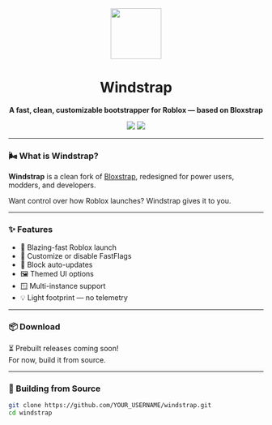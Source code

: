 <div align="center">
  <img src="https://i.imgur.com/s1o6JXX.png" width="100" />
  <h1>Windstrap</h1>
  <p><strong>A fast, clean, customizable bootstrapper for Roblox — based on Bloxstrap</strong></p>
  <p>
    <img src="https://img.shields.io/github/stars/w1nd1nho/windstrap?style=social" />
    <img src="https://img.shields.io/github/forks/w1nd1nho/windstrap?style=social" />
  </p>
</div>

---

### 🌬️ What is Windstrap?

**Windstrap** is a clean fork of [Bloxstrap](https://github.com/pizzaboxer/bloxstrap), redesigned for power users, modders, and developers.

Want control over how Roblox launches? Windstrap gives it to you.

---

### ✨ Features

- 🚀 Blazing-fast Roblox launch
- 🔧 Customize or disable FastFlags
- 🚫 Block auto-updates
- 🖼️ Themed UI options
- 🪟 Multi-instance support
- 💡 Light footprint — no telemetry

---

### 📦 Download

⏳ Prebuilt releases coming soon!  
For now, build it from source.

---

### 🧰 Building from Source

```bash
git clone https://github.com/YOUR_USERNAME/windstrap.git
cd windstrap
